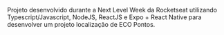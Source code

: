 Projeto desenvolvido durante a Next Level Week da Rocketseat utilizando Typescript/Javascript, NodeJS, ReactJS e Expo + React Native para desenvolver um projeto localização de ECO Pontos. 
